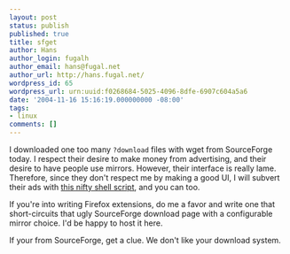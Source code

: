 ```yaml
---
layout: post
status: publish
published: true
title: sfget
author: Hans
author_login: fugalh
author_email: hans@fugal.net
author_url: http://hans.fugal.net/
wordpress_id: 65
wordpress_url: urn:uuid:f0268684-5025-4096-8dfe-6907c604a5a6
date: '2004-11-16 15:16:19.000000000 -08:00'
tags:
- linux
comments: []
---
```

<p>I downloaded one too many <code>?download</code> files with wget from SourceForge today. I
respect their desire to make money from advertising, and their desire to have
people use mirrors. However, their interface is really lame. Therefore, since
they don't respect me by making a good UI, I will subvert their ads with <a href="http://hans.fugal.net/src/sfget">this
nifty shell script</a>, and you can too.</p>

<p>If you're into writing Firefox extensions, do me a favor and write one that
short-circuits that ugly SourceForge download page with a configurable mirror
choice. I'd be happy to host it here.</p>

<p>If your from SourceForge, get a clue. We don't like your download system.</p>
